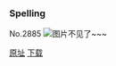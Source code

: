 ### Spelling
No.2885
![图片不见了~~~](https://imgs.xkcd.com/comics/spelling.png)

[原址](https://xkcd.com//2885) [下载](https://imgs.xkcd.com/comics/spelling.png)

